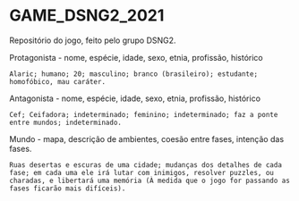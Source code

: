 # GAME_DSNG2_2021
Repositório do jogo, feito pelo grupo DSNG2.

Protagonista - nome, espécie, idade, sexo, etnia, profissão, histórico

    Alaric; humano; 20; masculino; branco (brasileiro); estudante; homofóbico, mau caráter.


Antagonista - nome, espécie, idade, sexo, etnia, profissão, histórico

    Cef; Ceifadora; indeterminado; feminino; indeterminado; faz a ponte entre mundos; indeterminado.

 
Mundo - mapa, descrição de ambientes, coesão entre fases, intenção das fases.

    Ruas desertas e escuras de uma cidade; mudanças dos detalhes de cada fase; em cada uma ele irá lutar com inimigos, resolver puzzles, ou charadas, e libertará uma memória (À medida que o jogo for passando as fases ficarão mais difíceis).
